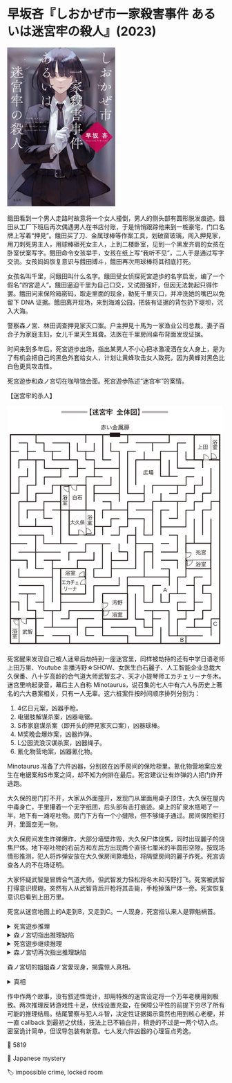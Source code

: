 # 早坂吝『しおかぜ市一家殺害事件 あるいは迷宮牢の殺人』(2023)

<img src=images/2023_cover.jpg width=250/>

餓田看到一个男人走路时故意将一个女人撞倒，男人的侧头部有圆形脱发痕迹。餓田从工厂下班后再次偶遇男人在书店付账，于是悄悄跟踪他来到一桩豪宅，门口名牌上写着“押見”。餓田买了刀、金属球棒等作案工具，划破窗玻璃，闯入押見家，用刀刺死男主人，用球棒砸死女主人，上到二楼卧室，见到一个黑发齐肩的女孩在卧室伏案写字。餓田命令女孩举手，女孩在纸上写“我听不见”，二人于是通过写字交流。女孩妈妈恢复意识与餓田搏斗，餓田再次用球棒将其彻底打死。

女孩名叫千里，问餓田叫什么名字。餓田受女侦探死宮遊歩的名字启发，编了一个假名“四宮遊人”。餓田逼迫千里为自己口交，又试图强奸，但因无法勃起只得作罢。餓田问来保险箱密码，取走里面的现金，勒死千里灭口，并冲洗她的嘴巴以免留下 DNA 证据。餓田离开现场，来到海滩公园，把装有证据的背包扔下堤坝，沉入大海。

警察森ノ宮、林田调查押見家灭口案。户主押見十馬为一家渔业公司总裁，妻子百合子为家庭主妇，女儿千里天生耳聋。法医在千里房间桌布背面发现证据。

时间来到多年后。死宮遊歩出场，指出某男人不小心把冰激凌洒在女人身上，是为了有机会把自己的黑色外套给女人，计划让黄蜂攻击女人致死，因为黄蜂对黑色比白色更具攻击性。

死宮遊歩和森ノ宮切在咖啡馆会面。死宮遊歩陈述“迷宫牢”的案情。

【迷宫牢的杀人】

<img src=images/2023_maze.jpg width=500/>

死宮醒来发现自己被人迷晕后劫持到一座迷宫里，同样被劫持的还有中学日语老师上田万里、Youtube 主播汚野☆SHOW、女医生白石麗子、人工智能企业总裁大久保番、八十岁高龄的合气道大师武智玄才、天才小提琴师エカチェリーナ冬木。迷宫里响起录音，幕后主人自称 Minotaurus，说召集的七人中有六人与历史上著名的六大悬案相关，只有一人无辜。这六桩案件按时间顺序排列分别为：
<ol>
<li>4亿日元案，凶器手枪。</li>
<li>电锯肢解谋杀案，凶器电锯。</li>
<li>S市家庭谋杀案（即开头的押見家灭口案），凶器球棒。</li>
<li>M奖晚会爆炸案，凶器炸弹。</li>
<li>L公园流浪汉谋杀案，凶器绳子。</li>
<li>氰化物营地案，凶器氰化物。</li>
</ol>
Minotaurus 准备了六件凶器，分别放在凶手房间的保险柜里。氰化物营地案应发生在电锯案和S市案之间，却不知为何排在最后。死宮建议让有炸弹的人把门炸开逃跑。

大久保的房门打不开，大家从外面撞开，发现门从里面用桌子顶住，大久保在屋内中毒身亡，手里攥着一个无字纸团，后头部有击打痕迹。桌上的矿泉水瓶喝了一半，地下有一滩呕吐物。房门下方有一个小缝隙，但不够绳子通过。房间保险柜打开，里面空无一物。

大久保房间发生炸弹爆炸，大部分墙壁炸毁，大久保尸体烧焦，同时出现麗子的烧焦尸体。地下呕吐物的右前方和左后方出现两个直径七厘米的半圆形空隙。按现场情形推测，犯人将炸弹安放在大久保房间靠墙处，将隔壁房间的麗子炸死。死宮调查各人的不在场证明。

大家怀疑武智是冒牌合气道大师，但武智发力轻松将冬木和汚野打飞。死宮被武智打得意识模糊，突然有人从武智背后开枪将其击毙，手枪掉落尸体一旁。死宮恢复意识后看到上田万里。

死宮从迷宫地图上的A走到B，又走到C。一人现身，死宮指认来人是罪魁祸首。

<details><summary>死宮遊歩推理</summary>
凶手杀死武智后用左脚把枪踢开，安放炸弹时按右前、左后的顺序在地上的呕吐物上踩出鞋印，均说明凶手的优势脚是左脚。警察追犯人时有 80% 的可能性犯人会在丁字路口左转，因为大部分的人都是右腿优势，而死宮所在的C处需要右转四次才能到达，所以来到C处的汚野是左腿优势，他便是犯人。

凶手安放炸弹时知道大久保和白石的房间相邻，说明凶手是组织者。冬木要画地图的时候汚野给了她一根金属圆珠笔和笔记本（伏线），圆珠笔没有被当作危险品没收，也说明汚野是凶手。六起案件均为汚野一人制造，所有的武器都放在他一个人的保险箱，而不是分别放在六个保险箱。每个人都以为只有自己没有武器，其他六人都是凶手，所以不敢说出真相（巧妙！）。

汚野没有制造十五年前的氰化营案，而是制造了另外一起时间顺序在最后的氰化营案，当时使用的是氰化物毒气而不是毒药。汚野从笔记本撕下一页纸塞入大久保房间门缝，大久保弯腰去捡，吸入毒气身亡，所以手里攥着纸团，后脑伤痕是摔倒时撞到桌子上留下。
</details>

<details><summary>森ノ宮切指出推理缺陷</summary>
迷宫C处需要左转四次到达，而不是右转四次。
</details>

<details><summary>死宮遊歩继续推理</summary>
迷宫牢是镜迷宫，左右反射调换，伏线：
<ul>
<li>万里发言习惯举右手，但走在死宮右边举手却差点打到脸，说明他其实习惯举左手，看到的举右手是镜像。</li>
<li>小提琴家冬木左手比右手发达，但拿圆珠笔却用“粗壮的右手”。</li>
</ul>
汚野的优势脚是右脚，左转四次抵达C处，他杀死了大久保和武智。地上的呕吐物是实物而非镜像，不可能翻转，所以汚野有一个左脚优势的共犯炸死了白石。上田和冬木都是左脚优势，共犯是上田而非冬木，因为：
<ul>
<li>汚野积极接近冬木，如果是共犯会尽量避免接触。</li>
<li>从拐弯处过来的上田能从镜子里看到汚野向武智开枪，但他却保持沉默。</li>
</ul>
大久保死后上田一直和死宮在一起，貌似有不在场证明，但其实有机会放炸弹。死宮一度在卫生间里敲打墙壁寻找隐藏通道，上田趁机进入客厅，跳过呕吐物，把炸弹贴在后墙上，利用打开的保险柜门遮挡，所以大家没有发现。

六起历史悬案均由上田构思，汚野实施。
</details>

<details><summary>森ノ宮切再次指出推理缺陷</summary>
死宮从金属门开始左手扶墙遍历迷宫，途径白石、武智、汚野、エカチェリーナ、大久保各人房间，但从地图上看这应该是右手扶墙遍历的结果，如果是左手扶墙应为白石、大久保、白石的顺序。
</details>

森ノ宮切的姐姐森ノ宮愛现身，揭露惊人真相。

<details><summary>真相</summary>
死宮的真实身份是餓田，他的侦探小说处女作《双竜邸连续密室》剧情与四年前某杀人案的未公开细节相似，引起警方怀疑。千里桌子上有两份“健康保险家属变更表”，第一张下面是复写纸，印上了餓田与千里的对话笔迹。森ノ宮委托餓田在警察内部杂志连载小说《迷宮牢的杀人》，通过这种方式得到他的笔迹。死宮遊歩搞错左右方向，是因为餓田本人有左右识别障碍。伏线：
<ul>
<li>为了确认巷子里被撞倒的女人戴的哪只耳环，需要看手表来辨别左右。</li>
<li>搞不清如何开关驱虫喷雾的盖子。</li>
<li>时钟过了17点，误认为还没到17点。</li>
<li>摸了押見女士的左胸没有心跳，以为她死了，但其实摸的是右胸。</li>
<li>千里家保险柜上的指纹没有擦拭，说明凶手在得知打开方式后，仍逼迫千里打开保险柜，自己分不清左转右转。</li>
<li>来咖啡馆和森ノ宮切见面，在冰激凌摊位的三叉路口走错了路。</li>
</ul>

餓田在海滨公园扔书包时搞错左右，扔到不是与大海相反方向的泥滩上，书包陷入泥沼之下，得以保存。

押見十馬头部右侧脱发，而餓田白天看到的撞人男子是左侧脱发，所以餓田杀错了人。
</details>

作中作两个故事，没有叙述性诡计，却用特殊的迷宫设定将一个万年老梗用到极致。两次推理反转游戏性十足，伏线设置充盈，在保障公平性的前提下穷尽了所有可能的推理结局。结尾警察与犯人斗智，决定性证据揭示竟然也用到核心老梗，并一直 callback 到最初之伏线，技法上已不输白井，稍逊的不过是一两个切入点。密室诡计简单，但误导包装有新意。七人发六件凶器的心理盲点秀逸。


:link: 5819

:file_folder: Japanese mystery

:label: impossible crime, locked room
